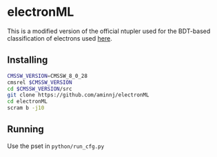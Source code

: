# electronML

This is a modified version of the official ntupler used for the BDT-based classification of electrons
used [here](https://github.com/Werbellin/ID_flat_ntupler/blob/master/Ntuplizer/python/run_AOD_cfg.py).

## Installing
```bash
CMSSW_VERSION=CMSSW_8_0_28
cmsrel $CMSSW_VERSION
cd $CMSSW_VERSION/src
git clone https://github.com/aminnj/electronML
cd electronML
scram b -j10
```

## Running
Use the pset in `python/run_cfg.py`
